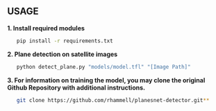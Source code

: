 ## USAGE

**1. Install required modules**
```sh
   pip install -r requirements.txt
```
**2. Plane detection on satellite images**
```sh
   python detect_plane.py "models/model.tfl" "[Image Path]"
```
**3. For information on training the model, you may clone the original Github Repository with additional instructions.**
```sh
   git clone https://github.com/rhammell/planesnet-detector.git**
```
  


